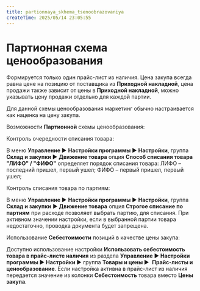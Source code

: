 ```yaml
---
title: partionnaya_skhema_tsenoobrazovaniya
createTime: 2025/05/14 23:05:55
---
```

# Партионная схема ценообразования

Формируется только один прайс-лист из наличия. Цена закупа всегда равна цене на позицию от поставщика из **Приходной накладной**, цена продажи также зависит от цены в **Приходной накладной**, можно указывать цену продажи отдельно для каждой партии.

Для данной схемы ценообразования маркетинг обычно настраивается как наценка на цену закупа.

Возможности **Партионной** схемы ценообразования:

Контроль очередности списания товара:

В меню **Управление ►** **Настройки программы ► Настройки**, группа **Склад и закупки ► Движение товара** опция **Способ списания товара "ЛИФО" / "ФИФО"** определяет порядок списания товара: ЛИФО – последний пришел, первый ушел; ФИФО – первый пришел, первый ушел;

Контроль списания товара по партиям:

В меню **Управление ►** **Настройки программы ► Настройки**, группа **Склад и закупки** **► Движение товара** опция **Строгое списание по партиям** при расходе позволяет выбрать партию, для списания. При активном значении настройки, если в выбранной партии товара недостаточно, проводка документа будет запрещена.

Использование **Себестоимости** позиций в качестве цены закупа:

Доступно использование настройки **Использовать себестоимость товара в прайс-листе наличия** из раздела **Управление ► Настройки программы ► Настройки ►** группа **Товары и цены ►**  **Прайс-листы и ценообразование**. Если настройка активна в прайс-лист из наличия передается значение из колонки **Себестоимость** товара вместо **Цены закупа**.
